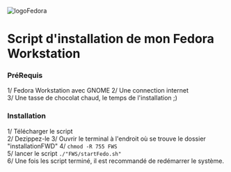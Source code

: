 ![logoFedora](https://getfedora.org/static/images/fedora-logofull-white.png)

# Script d'installation de mon Fedora Workstation

### PréRequis
1/ Fedora Workstation avec GNOME
2/ Une connection internet     
3/ Une tasse de chocolat chaud, le temps de l'installation ;)    

### Installation
1/ Télécharger le script    
2/ Dezippez-le
3/ Ouvrir le terminal à l'endroit où se trouve le dossier "installationFWD"
4/ ```chmod -R 755 FWS```    
5/ lancer le script ```./"FWS/startFedo.sh"```       
6/ Une fois les script terminé, il est recommandé de redémarrer le système.     

